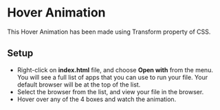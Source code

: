 # Hover Animation

This Hover Animation has been made using Transform property of CSS.

## Setup

* Right-click on **index.html** file, and choose **Open with** from the menu. You will see a full list of apps that you can use to run your file. Your default browser will be at the top of the list. 
* Select the browser from the list, and view your file in the browser.
* Hover over any of the 4 boxes and watch the animation.
